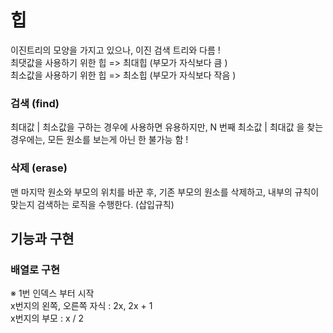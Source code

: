 # 힙

이진트리의 모양을 가지고 있으나, 이진 검색 트리와 다름 ! <br>
최댓값을 사용하기 위한 힙 => 최대힙 (부모가 자식보다 큼 )<br>
최소값을 사용하기 위한 힙 => 최소힙 (부모가 자식보다 작음 )<br>

### 검색 (find)

최대값 | 최소값을 구하는 경우에 사용하면 유용하지만, N 번째 최소값 | 최대값 을 찾는 경우에는, 모든 원소를 보는게 아닌 한 불가능 함 !

### 삭제 (erase)

맨 마지막 원소와 부모의 위치를 바꾼 후, 기존 부모의 원소를 삭제하고,
내부의 규칙이 맞는지 검색하는 로직을 수행한다. (삽입규칙)

## 기능과 구현

### 배열로 구현

※ 1번 인덱스 부터 시작 <br>
x번지의 왼쪽, 오른쪽 자식 : 2x, 2x + 1 <br>
x번지의 부모 : x / 2

